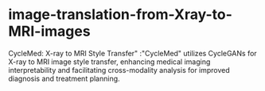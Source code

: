 # image-translation-from-Xray-to-MRI-images
CycleMed: X-ray to MRI Style Transfer" :"CycleMed" utilizes CycleGANs for X-ray to MRI image style transfer, enhancing medical imaging interpretability and facilitating cross-modality analysis for improved diagnosis and treatment planning.
